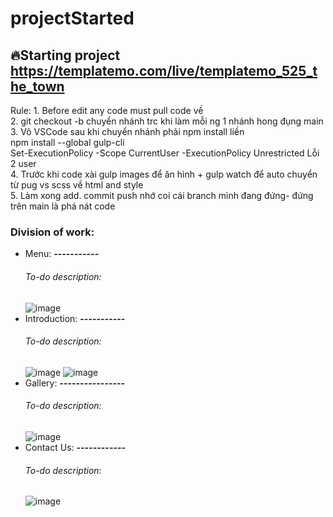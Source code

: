 # projectStarted

## 🔥Starting project https://templatemo.com/live/templatemo_525_the_town
  Rule: 
    1. Before edit any code must pull code về <br />
    2. git checkout -b chuyển nhánh trc khi làm mỗi ng 1 nhánh hong đụng main <br />
    3. Vô VSCode sau khi chuyển nhánh phải npm install liền <br />
        npm install --global gulp-cli <br />
        Set-ExecutionPolicy -Scope CurrentUser -ExecutionPolicy Unrestricted Lỗi 2 user <br />
    4. Trước khi code xài gulp images để ăn hình + gulp watch để auto chuyển từ pug vs scss về html and style <br />
    5. Làm xong add. commit push nhớ coi cái branch mình đang đứng- đứng trên main là phá nát code <br />

### Division of work:
* Menu: **-----------**
     ###### To-do description: 
     ![image](https://user-images.githubusercontent.com/78588899/126299154-fd118f59-9a30-431a-af5e-70861b770c6a.png)
* Introduction: **-----------**
     ###### To-do description: 
     ![image](https://user-images.githubusercontent.com/78588899/126299344-9620d5c1-0e23-4471-81cc-ed49b329702d.png)
     ![image](https://user-images.githubusercontent.com/78588899/126299412-8e18cb2a-47ab-4391-b3af-4a6e3f9d7ee7.png)
* Gallery: **----------------**
     ###### To-do description: 
     ![image](https://user-images.githubusercontent.com/78588899/126299479-b0449b52-ed58-4a97-bfd2-2ac943159478.png)
* Contact Us: **------------**
     ###### To-do description: 
     ![image](https://user-images.githubusercontent.com/78588899/126299524-2db2fde5-5419-4cb7-aea7-8d47b23611a3.png)
